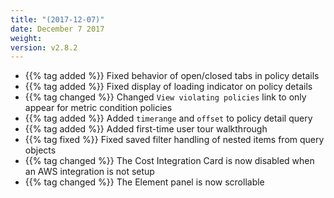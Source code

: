 ```yaml
---
title: "(2017-12-07)"
date: December 7 2017
weight:
version: v2.8.2
---
```

- {{% tag added %}} Fixed behavior of open/closed tabs in policy details
- {{% tag added %}} Fixed display of loading indicator on policy details
- {{% tag changed %}} Changed `View violating policies` link to only appear for metric condition policies
- {{% tag added %}} Added `timerange` and `offset` to policy detail query
- {{% tag added %}} Added first-time user tour walkthrough
- {{% tag fixed %}} Fixed saved filter handling of nested items from query objects
- {{% tag changed %}} The Cost Integration Card is now disabled when an AWS integration is not setup
- {{% tag changed %}} The Element panel is now scrollable
